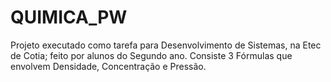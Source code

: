 # QUIMICA_PW
Projeto executado como tarefa para Desenvolvimento de Sistemas, na Etec de Cotia; feito por alunos do Segundo ano. Consiste 3 Fórmulas que envolvem Densidade, Concentração e Pressão. 
